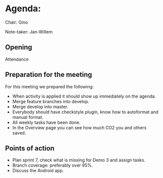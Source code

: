 # Agenda:

Chair: Gino

Note-taker: Jan-Willem

## Opening
Attendance

## Preparation for the meeting

For this meeting we prepared the following:
* When activity is applied it should show up immediately on the agenda.
* Merge feature branches into develop.
* Merge develop into master.
* Everybody should have checkstyle plugin, know how to autoformat and manual format.
* All weekly tasks have been done.
* In the Overview page you can see how much CO2 you and others saved.
 

## Points of action

* Plan sprint 7, check what is missing for Demo 3 and assign tasks.
* Branch coverage: preferably over 95%.
* Discuss the Android app.